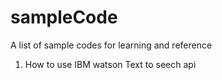 # sampleCode
A list of sample codes for learning and reference
  1. How to use IBM watson Text to seech api
